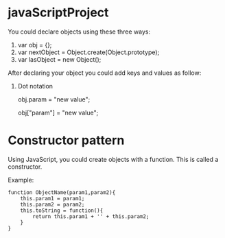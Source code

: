 # javaScriptProject

You could declare objects using these three ways:

1) var obj = {};
2) var nextObject = Object.create(Object.prototype);
3) var lasObject = new Object();

After declaring your object you could add keys and values as follow:

1) Dot notation

    obj.param = "new value";
    
    obj["param"] = "new value";
    
# Constructor pattern
Using JavaScript, you could create objects with a function. This is called a constructor.

Example:

    function ObjectName(param1,param2){
        this.param1 = param1;
        this.param2 = param2;
        this.toString = function(){
            return this.param1 + '' + this.param2;
        }    
    }



